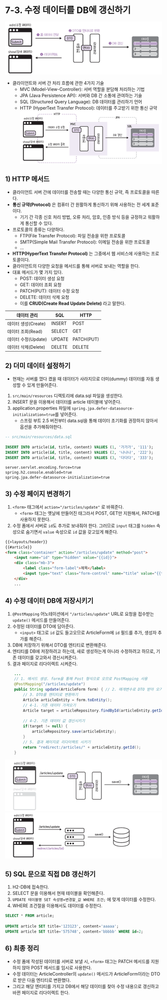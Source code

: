 # 7-3. 수정 데이터를 DB에 갱신하기
![수정 폼의 데이터가 DB로 갱신되는 과정](/media/서적/코딩%20자율학습%20스프링부트3%20자바%20백엔드%20개발%20입문/Part%202.%20게시판%20CRUD%20만들기/7.%20게시글%20수정하기%20-%20Update/수정%20폼의%20데이터가%20DB로%20갱신되는%20과정.png)
- 클라이언트와 서버 간 처리 흐름에 관한 4가지 기술
	- MVC (Model-View-Controller): 서버 역할을 분담해 처리하는 기법
	- JPA (Java Persistence API): 서버와 DB 간 소통에 관여하는 기술
	- SQL (Structured Query Language): DB 데이터를 관리하기 언어
	- HTTP (HyperText Transfer Protocol): 데이터를 주고받기 위한 통신 규약
![클라이언트-서버 간 데이터 처리를 위한 4가지 기술](/media/서적/코딩%20자율학습%20스프링부트3%20자바%20백엔드%20개발%20입문/Part%202.%20게시판%20CRUD%20만들기/7.%20게시글%20수정하기%20-%20Update/클라이언트-서버%20간%20데이터%20처리를%20위한%204가지%20기술.png)

## 1) HTTP 메서드
- 클라이언트 서버 간에 데이터를 전송할 때는 다양한 통신 규약, 즉 프로토콜을 따른다.
- **통신 규약(Protocol)** 은 컴퓨터 간 원활하게 통신하기 위해 사용하는 전 세계 표준이다.
	- 기기 간 각종 신호 처리 방법, 오류 처리, 암호, 인증 방식 등을 규정하고 워활하게 통신할 수 있다.
- 프로토콜의 종류는 다양하다.
	- FTP(File Transfer Protocol): 파일 전송을 위한 프로토콜
	- SMTP(Simple Mail Transfer Protocol): 이메일 전송을 위한 프로토콜
	- ...
- **HTTP(HyperText Transfer Protocol)** 는 그중에서 웹 서비스에 사용하는 프로토콜이다.
- 클라이언트의 다양한 요청을 메서드를 통해 서버로 보내는 역할을 한다.
- 대표 메서드가 몇 가지 있다.
	- POST: 데이터 생성 요청
	- GET: 데이터 조회 요청
	- PATCH(PUT): 데이터 수정 요청
	- DELETE: 데이터 삭제 요청
	- 이를 **CRUD(Create Read Update Delete)** 라고 말한다.

| 데이터 관리         | SQL    | HTTP       |
| -------------- | ------ | ---------- |
| 데이터 생성(Create) | INSERT | POST       |
| 데이터 조회(Read)   | SELECT | GET        |
| 데이터 수정(Update) | UPDATE | PATCH(PUT) |
| 데이터 삭제(Delete) | DELETE | DELETE     |

## 2) 더미 데이터 설정하기
- 현재는 서버를 껐다 켰을 때 데이터가 사라지므로 더미(dummy) 데이터를 자동 생성할 수 있게 만들어준다.

1. `src/main/resources` 디렉토리에 data.sql 파일을 생성한다.
2. INSERT 문을 이용해서 데이터를 article 테이블에 넣어준다.
3. application.properties 파일에 `spring.jpa.defer-datasource-initialization=true`를 넣어준다.
	- 스프링 부트 2.5 버전부터 data.sql을 통해 데이터 초기화를 권장하지 않아서 옵션을 추가해줘야한다.

```sql
-- src/main/resources/data.sql

INSERT INTO article(id, title, content) VALUES (1, '가가가', '111');
INSERT INTO article(id, title, content) VALUES (2, '나나나', '222');
INSERT INTO article(id, title, content) VALUES (3, '다다다', '333');
```

```
server.servlet.encoding.force=true
spring.h2.console.enabled=true
spring.jpa.defer-datasource-initialization=true
```

## 3) 수정 페이지 변경하기
1. `<form>` 태그에서 `action="/articles/update"` 로 바꿔준다.
	- `<form>` 태그는 옛날에 만들어진 태그라서 POST, GET만 지원해서, PATCH를 사용하지 못한다.
2. 수정 폼에서 서버로 `id`도 추가로 보내줘야 한다. 그러므로 `input` 태그를 `hidden` 속성으로 숨기면서 `value` 속성으로 `id` 값을 갖고있게 해준다.

```html
{{>layouts/header}}
{{#article}}
<form class="container" action="/articles/update" method="post">
    <input name="id" type="hidden" value="{{id}}">
    <div class="mb-3">
        <label class="form-label">제목</label>
        <input type="text" class="form-control" name="title" value="{{title}}">
    </div>
    ...
```

## 4) 수정 데이터 DB에 저장시키기
1. `@PostMapping` 어노테이션에서 `"/articles/update"` URL로 요청을 접수받는 `update()` 메서드를 만들어준다.
2. 수정된 데이터를 DTO에 담아준다.
	- `<input>` 태그로 `id` 값도 들고오므로 ArticleForm에 `id` 필드를 추가, 생성자 추가를 해준다.
3. DB에 저장하기 위해서 DTO를 엔티티로 변환해준다.
4. 엔티티를 DB에 저장하려고 하는데, 새로 생성하는게 아니라 수정하려고 하므로, 기존 데이터를 갖고와서 갱신시켜준다.
5. 결과 페이지로 리다이렉트 시켜준다.

```java
	...
	// 1. 메서드 생성. form을 통해 Post 형식으로 오므로 PostMapping 사용
    @PostMapping("/articles/update")
    public String update(ArticleForm form) { // 2. 매개변수로 DTO 받아 오기
	    // 3. DTO를 엔티티로 변환하기
        Article articleEntity = form.toEntity();
        // 4-1. 기존 데이터 가져오기
        Article target = articleRepository.findById(articleEntity.getId()).orElse(null);

		// 4-2. 기존 데이터 값 갱신시키기
        if(target != null) {
            articleRepository.save(articleEntity);
        }
        // 5. 결과 페이지로 리다이렉트 시키기
        return "redirect:/articles/" + articleEntity.getId();
    }
```

![DB에 저장된 기존 데이터가 갱신되는 과정](/media/서적/코딩%20자율학습%20스프링부트3%20자바%20백엔드%20개발%20입문/Part%202.%20게시판%20CRUD%20만들기/7.%20게시글%20수정하기%20-%20Update/DB에%20저장된%20기존%20데이터가%20갱신되는%20과정.png)
![상세 페이지로 리다이렉트하는 과정](/media/서적/코딩%20자율학습%20스프링부트3%20자바%20백엔드%20개발%20입문/Part%202.%20게시판%20CRUD%20만들기/7.%20게시글%20수정하기%20-%20Update/상세%20페이지로%20리다이렉트하는%20과정.png)

## 5) SQL 문으로 직접 DB 갱신하기
1. H2-DB에 접속한다.
2. SELECT 문을 이용해서 현재 테이블을 확인해준다.
3. `UPDATE 테이블명 SET 속성명=변경할_값 WHERE 조건;` 에 맞게 데이터를 수정한다.
4. WHERE 조건절을 이용해서도 데이터를 수정한다.
```sql
SELECT * FROM article;

UPDATE article SET title='123123', content='aaaaa';
UPDATE article SET title='575748', content='bbbbb' WHERE id=2;
```

## 6) 최종 정리
- 수정 폼에 작성된 데이터를 서버로 보낼 시, `<form>` 태그는 PATCH 메서드를 지원하지 않아 POST 메서드를 임시로 사용한다.
- 수정 데이터는 ArticleController의 `update()` 메서드가 ArticleForm이라는 DTO로 받은 다음 엔티티로 변환했다.
- 그리고 해당 엔티티를 가지고 DB에서 해당 데이터를 찾아 수정 내용으로 갱신하고 바뀐 페이지로 리다이렉트 한다.